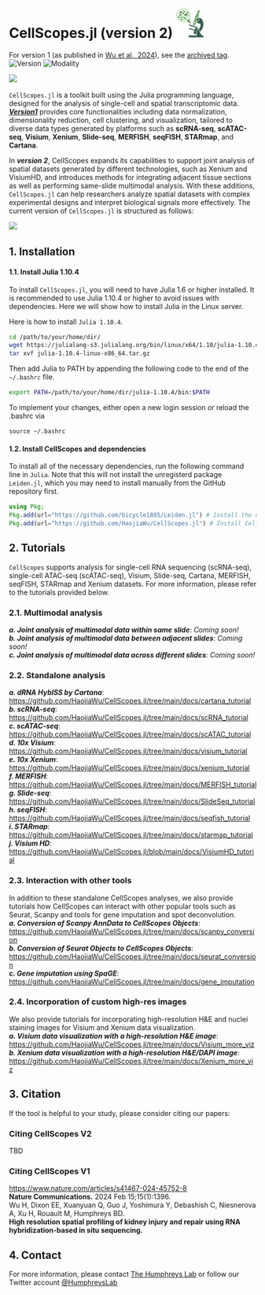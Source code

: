 # CellScopes.jl (version 2) <img src="https://github.com/HaojiaWu/CellScopes.jl/blob/main/data/logo.png" width="60" height="60"> <br>

 For version 1 (as published in [Wu et al., 2024](https://www.nature.com/articles/s41467-024-45752-8)), see the [archived tag](https://github.com/HaojiaWu/CellScopes.jl/tree/archived). <br>
![Version](https://img.shields.io/badge/version-2.0.0-blue)
![Modality](https://img.shields.io/badge/multimodal-supported-brightgreen) 

<img src="https://github.com/HaojiaWu/CellScopes.jl/blob/main/data/cs_demo.png"> <br>

```CellScopes.jl``` is a toolkit built using the Julia programming language, designed for the analysis of single-cell and spatial transcriptomic data. [***Version1***](https://github.com/HaojiaWu/CellScopes.jl/tree/archived) provides core functionalities including data normalization, dimensionality reduction, cell clustering, and visualization, tailored to diverse data types generated by platforms such as **scRNA-seq**, **scATAC-seq**, **Visium**, **Xenium**, **Slide-seq**, **MERFISH**, **seqFISH**, **STARmap**, and **Cartana**.

In ***version 2***, CellScopes expands its capabilities to support joint analysis of spatial datasets generated by different technologies, such as Xenium and VisiumHD, and introduces methods for integrating adjacent tissue sections as well as performing same-slide multimodal analysis. With these additions, ```CellScopes.jl``` can help researchers analyze spatial datasets with complex experimental designs and interpret biological signals more effectively. The current version of ```CellScopes.jl``` is structured as follows:

<img src="https://github.com/HaojiaWu/CellScopes.jl/blob/main/data/CellScopes2.png" width="1000"> <br>


## 1. Installation
#### 1.1. Install Julia 1.10.4
To install ```CellScopes.jl```, you will need to have Julia 1.6 or higher installed. It is recommended to use Julia 1.10.4 or higher to avoid issues with dependencies. Here we will show how to install Julia in the Linux server.

Here is how to install ```Julia 1.10.4```.

```bash
cd /path/to/your/home/dir/
wget https://julialang-s3.julialang.org/bin/linux/x64/1.10/julia-1.10.4-linux-x86_64.tar.gz
tar xvf julia-1.10.4-linux-x86_64.tar.gz
```
Then add Julia to PATH by appending the following code to the end of the ```~/.bashrc``` file.

```bash
export PATH=/path/to/your/home/dir/julia-1.10.4/bin:$PATH
```

To implement your changes, either open a new login session or reload the .bashrc via

```
source ~/.bashrc
```

#### 1.2. Install CellScopes and dependencies
To install all of the necessary dependencies, run the following command line in ```Julia```. Note that this will not install the unregisterd package ```Leiden.jl```, which you may need to install manually from the GitHub repository first.

```julia
using Pkg;
Pkg.add(url="https://github.com/bicycle1885/Leiden.jl") # Install the unregistered dependency Leiden.jl
Pkg.add(url="https://github.com/HaojiaWu/CellScopes.jl") # Install CellScopes.jl
```

## 2. Tutorials
```CellScopes``` supports analysis for single-cell RNA sequencing (scRNA-seq), single-cell ATAC-seq (scATAC-seq), Visium, Slide-seq, Cartana, MERFISH, seqFISH, STARmap and Xenium datasets. For more information, please refer to the tutorials provided below.

### 2.1. Multimodal analysis
***a. Joint analysis of multimodal data within same slide***: *Coming soon!* <br>
***b. Joint analysis of multimodal data between adjacent slides***: *Coming soon!* <br>
***c. Joint analysis of multimodal data across different slides***: *Coming soon!*

### 2.2. Standalone analysis
***a. dRNA HybISS by Cartana***: https://github.com/HaojiaWu/CellScopes.jl/tree/main/docs/cartana_tutorial
<br>
***b. scRNA-seq***: https://github.com/HaojiaWu/CellScopes.jl/tree/main/docs/scRNA_tutorial
<br>
***c. scATAC-seq***: https://github.com/HaojiaWu/CellScopes.jl/tree/main/docs/scATAC_tutorial
<br>
***d. 10x Visium***: https://github.com/HaojiaWu/CellScopes.jl/tree/main/docs/visium_tutorial
<br>
***e. 10x Xenium***: https://github.com/HaojiaWu/CellScopes.jl/tree/main/docs/xenium_tutorial
<br>
***f. MERFISH***: https://github.com/HaojiaWu/CellScopes.jl/tree/main/docs/MERFISH_tutorial
<br>
***g. Slide-seq***: https://github.com/HaojiaWu/CellScopes.jl/tree/main/docs/SlideSeq_tutorial
<br>
***h. seqFISH***: https://github.com/HaojiaWu/CellScopes.jl/tree/main/docs/seqfish_tutorial
<br>
***i. STARmap***: https://github.com/HaojiaWu/CellScopes.jl/tree/main/docs/starmap_tutorial
<br>
***j. Visium HD***: https://github.com/HaojiaWu/CellScopes.jl/blob/main/docs/VisiumHD_tutorial
<br>

### 2.3. Interaction with other tools
In addition to these standalone CellScopes analyses, we also provide tutorials how CellScopes can interact with other popular tools such as Seurat, Scanpy and tools for gene imputation and spot deconvolution.
<br>
***a. Conversion of Scanpy AnnData to CellScopes Objects***: https://github.com/HaojiaWu/CellScopes.jl/tree/main/docs/scanpy_conversion
<br>
***b. Conversion of Seurat Objects to CellScopes Objects***: https://github.com/HaojiaWu/CellScopes.jl/tree/main/docs/seurat_conversion
<br>
***c. Gene imputation using SpaGE***: https://github.com/HaojiaWu/CellScopes.jl/tree/main/docs/gene_imputation
<br>

### 2.4. Incorporation of custom high-res images
We also provide tutorials for incorporating high-resolution H&E and nuclei staining images for Visium and Xenium data visualization.
<br>
***a. Visium data visualization with a high-resolution H&E image***: https://github.com/HaojiaWu/CellScopes.jl/tree/main/docs/Visium_more_viz
<br>
***b. Xenium data visualization with a high-resolution H&E/DAPI image***: https://github.com/HaojiaWu/CellScopes.jl/tree/main/docs/Xenium_more_viz
<br>

## 3. Citation
If the tool is helpful to your study, please consider citing our papers: <br />
### Citing CellScopes V2
TBD

### Citing CellScopes V1
https://www.nature.com/articles/s41467-024-45752-8 <br />
**Nature Communications.**  2024 Feb 15;15(1):1396.<br />
Wu H, Dixon EE, Xuanyuan Q, Guo J, Yoshimura Y, Debashish C, Niesnerova A, Xu H, Rouault M, Humphreys BD. <br />
**High resolution spatial profiling of kidney injury and repair using RNA hybridization-based in situ sequencing.** <br />

## 4. Contact
For more information, please contact <a href="https://humphreyslab.com/">The Humphreys Lab</a> or follow our Twitter account <a href="https://twitter.com/humphreyslab?lang=en">@HumphreysLab</a>
